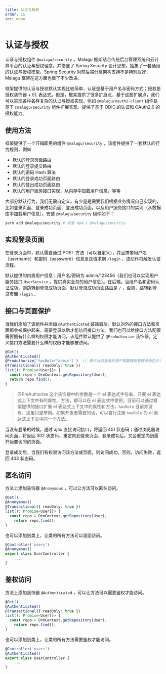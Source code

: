 ```yaml
---
title: 认证与授权
order: 15
toc: menu
---
```


# 认证与授权

认证与授权组件 `@malagu/security` 。Malagu 框架结合传统后台管理系统和云计算平台的认证与授权理念，并借鉴了 Spring Security 设计思想，抽象了一套通用的认证与授权模型。Spring Security 对前后端分离架构支持不是特别友好，Malagu 框架在这方面也做了不少改进。


框架提供的认证与授权默认实现比较简单，认证是基于用户名与密码方式；授权是授权装饰器 + EL 表达式。但是，框架提供了很多扩展点，基于这些扩展点，我们可以实现各种各样复杂的认证与授权实现，例如 `@malagu/oauth2-client` 组件是基于 `@malagu/security` 组件扩展实现，提供了基于 ODIC 的认证和 OAuth2.0 的授权能力。


## 使用方法


框架提供了一个开箱即用的组件 `@malagu/security` ，该组件提供了一套默认的行为规则，例如

- 默认的登录页面路由
- 默认的登录提交路由
- 默认的密码 Hash 算法
- 默认的登录成功页面路由
- 默认的登出成功页面路由
- 默认的用户服务接口实现，从内存中加载用户信息。等等



大部分默认行为，我们无需自定义。有少量是需要我们根据业务情况自己实现的，比如登录页面、登录成功页面、登出成功页面，以及用户服务接口的实现（从数据库中加载用户信息）。安装 `@malagu/security` 组件如下：
```bash
yarn add @malagu/security # 或者 npm i @malagu/security
```


## 实现登录页面


在登录页面中，默认需要通过 POST 方法（可以自定义），并且携带用户名（username）和密码（password）信息发送请求到 `/login` ，该动作将触发认证流程。


默认提供的内置用户信息：用户名/密码为 admin/123456（我们也可以实现用户服务接口 `UserService` ，提供真实业务的用户信息）。在后端，当用户名和密码认证成功，则跳转到登录成功页面，默认登录成功页面路由是 `/` ，否则，跳转到登录页面 `/login` 。


## 接口与页面保护


当我们添加了该组件并添加 `@Authenticated`  装饰器后，默认对外的接口方法和页面都会被保护起来，需要登录以后才能访问接口方法。我们也可以给接口方法配置需要拥有什么样的权限才能访问，该组件默认提供了 `@PreAuthorize` 装饰器，定义接口方法需要什么样的权限才能够被访问。
```typescript
@Get()
@Authenticated()
@PreAuthorize('hasRole("admin")')  // 表示当前登录的用户需要拥有管理员角色才可访问
@Transactional({ readOnly: true })
list(): Promise<User[]> {
  const repo = OrmContext.getRepository(User);
  return repo.find();
}
```

> @PreAuthorize 这个装饰器中的参数是一个 el 表达式字符串，只要 el 表达式上下文中有的属性、方法，都可以在 el 表达式中使用，目前可以通过框架提供的接口扩展 el 表达式上下文中的属性和方法，`hasRole` 目前并没有，这里只是举例。如果开发者需要的话，可以自行注册 `hasRole` 为 el 表达式上下文中的一个方法。

当没有登录的时候，通过 ajax 直接访问接口，将返回 401 状态码；通过浏览器访问页面，将返回 302 状态码，重定向到登录页面，登录成功后，又会重定向到最开始要访问的页面。


登录成功后，当我们有权限访问该方法或页面，则访问成功，否则，访问失败，返回 403 状态码。


## 匿名访问


方法上添加装饰器 `@Anonymous` ，可以让方法可以匿名访问。


```typescript
@Get()
@Anonymous()
@Transactional({ readOnly: true })
list(): Promise<User[]> {
  const repo = OrmContext.getRepository(User);
	return repo.find();
}
```

也可以添加到类上，让类的所有方法可以里面访问。


```typescript
@Controller('users')
@Anonymous()
export class UserController {
	...
}
```



## 鉴权访问


方法上添加装饰器 `@Authenticated` ，可以让方法可以需要鉴权才能访问。


```typescript
@Get()
@Authenticated()
@Transactional({ readOnly: true })
list(): Promise<User[]> {
  const repo = OrmContext.getRepository(User);
	return repo.find();
}
```

也可以添加到类上，让类的所有方法需要鉴权才能访问。


```typescript
@Controller('users')
@Authenticated()
export class UserController {
	...
}
```



